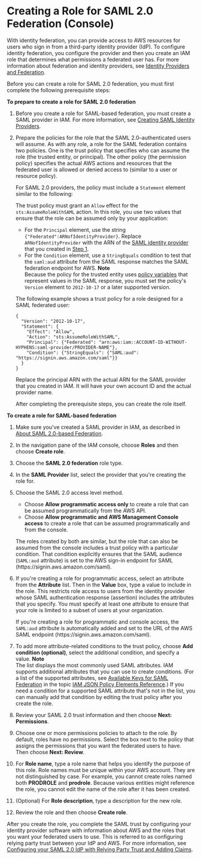 # Creating a Role for SAML 2\.0 Federation \(Console\)<a name="id_roles_create_for-idp_saml"></a>

With identity federation, you can provide access to AWS resources for users who sign in from a third\-party identity provider \(IdP\)\. To configure identity federation, you configure the provider and then you create an IAM role that determines what permissions a federated user has\. For more information about federation and identity providers, see [Identity Providers and Federation](id_roles_providers.md)\.

Before you can create a role for SAML 2\.0 federation, you must first complete the following prerequisite steps:<a name="saml-prereqs"></a>

**To prepare to create a role for SAML 2\.0 federation**

1. <a name="idpsamlstep1"></a>Before you create a role for SAML\-based federation, you must create a SAML provider in IAM\. For more information, see [Creating SAML Identity Providers](id_roles_providers_create_saml.md)\.

1. Prepare the policies for the role that the SAML 2\.0–authenticated users will assume\. As with any role, a role for the SAML federation contains two policies\. One is the trust policy that specifies who can assume the role \(the trusted entity, or principal\)\. The other policy \(the permission policy\) specifies the actual AWS actions and resources that the federated user is allowed or denied access to \(similar to a user or resource policy\)\.

   For SAML 2\.0 providers, the policy must include a `Statement` element similar to the following:

   The trust policy must grant an `Allow` effect for the `sts:AssumeRoleWithSAML` action\. In this role, you use two values that ensure that the role can be assumed only by your application:
   + For the `Principal` element, use the string `{"Federated":ARNofIdentityProvider}`\. Replace `ARNofIdentityProvider` with the ARN of the [SAML identity provider](id_roles_providers_saml.md) that you created in [Step 1](#idpsamlstep1)\.
   + For the `Condition` element, use a `StringEquals` condition to test that the `saml:aud` attribute from the SAML response matches the SAML federation endpoint for AWS\. 
**Note**  
Because the policy for the trusted entity uses [policy variables](http://docs.aws.amazon.com/IAM/latest/UserGuide/reference_policies_variables.html) that represent values in the SAML response, you must set the policy's `Version` element to `2012-10-17` or a later supported version\.

   The following example shows a trust policy for a role designed for a SAML federated user:

   ```
   {
     "Version": "2012-10-17",
     "Statement": {
       "Effect": "Allow",
       "Action": "sts:AssumeRoleWithSAML",
       "Principal": {"Federated": "arn:aws:iam::ACCOUNT-ID-WITHOUT-HYPHENS:saml-provider/PROVIDER-NAME"},
       "Condition": {"StringEquals": {"SAML:aud": "https://signin.aws.amazon.com/saml"}}
     }
   }
   ```

   Replace the principal ARN with the actual ARN for the SAML provider that you created in IAM\. It will have your own account ID and the actual provider name\. 

   After completing the prerequisite steps, you can create the role itself\. 

**To create a role for SAML\-based federation**

1. Make sure you've created a SAML provider in IAM, as described in [About SAML 2\.0\-based Federation](id_roles_providers_saml.md)\.

1. In the navigation pane of the IAM console, choose **Roles** and then choose **Create role**\.

1. Choose the **SAML 2\.0 federation** role type\.

1. In the **SAML Provider** list, select the provider that you're creating the role for\. 

1. Choose the SAML 2\.0 access level method\. 
   + Choose **Allow programmatic access only** to create a role that can be assumed programmatically from the AWS API\.
   + Choose **Allow programmatic and AWS Management Console access** to create a role that can be assumed programmatically and from the console\.

   The roles created by both are similar, but the role that can also be assumed from the console includes a trust policy with a particular condition\. That condition explicitly ensures that the SAML audience \(`SAML:aud` attribute\) is set to the AWS sign\-in endpoint for SAML \(https://signin\.aws\.amazon\.com/saml\)\.

1. If you're creating a role for programmatic access, select an attribute from the **Attribute** list\. Then in the **Value** box, type a value to include in the role\. This restricts role access to users from the identity provider whose SAML authentication response \(assertion\) includes the attributes that you specify\. You must specify at least one attribute to ensure that your role is limited to a subset of users at your organization\. 

   If you're creating a role for programmatic and console access, the `SAML:aud` attribute is automatically added and set to the URL of the AWS SAML endpoint \(https://signin\.aws\.amazon\.com/saml\)\. 

1. To add more attribute\-related conditions to the trust policy, choose **Add condition \(optional\)**, select the additional condition, and specify a value\. 
**Note**  
The list displays the most commonly used SAML attributes\. IAM supports additional attributes that you can use to create conditions\. \(For a list of the supported attributes, see [Available Keys for SAML Federation](http://docs.aws.amazon.com/IAM/latest/UserGuide/reference_policies_elements.html#condition-keys-saml) in the topic [IAM JSON Policy Elements Reference](reference_policies_elements.md)\.\) If you need a condition for a supported SAML attribute that's not in the list, you can manually add that condition by editing the trust policy after you create the role\.

1.  Review your SAML 2\.0 trust information and then choose **Next: Permissions**\. 

1. Choose one or more permissions policies to attach to the role\. By default, roles have no permissions\. Select the box next to the policy that assigns the permissions that you want the federated users to have\. Then choose **Next: Review**\.

1. For **Role name**, type a role name that helps you identify the purpose of this role\. Role names must be unique within your AWS account\. They are not distinguished by case\. For example, you cannot create roles named both **PRODROLE** and **prodrole**\. Because various entities might reference the role, you cannot edit the name of the role after it has been created\. 

1. \(Optional\) For **Role description**, type a description for the new role\.

1. Review the role and then choose **Create role**\.

After you create the role, you complete the SAML trust by configuring your identity provider software with information about AWS and the roles that you want your federated users to use\. This is referred to as configuring relying party trust between your IdP and AWS\. For more information, see [Configuring your SAML 2\.0 IdP with Relying Party Trust and Adding Claims](id_roles_providers_create_saml_relying-party.md)\. 